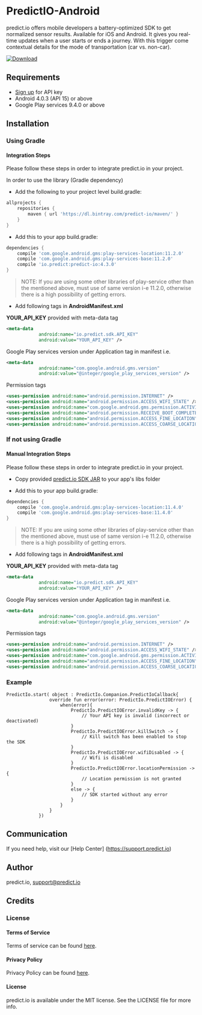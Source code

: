# PredictIO-Android
predict.io offers mobile developers a battery-optimized SDK to get normalized sensor results. Available for iOS and Android. It gives you real-time updates when a user starts or ends a journey. With this trigger come contextual details for the mode of transportation (car vs. non-car).

[![Download](https://api.bintray.com/packages/predict-io/maven/PredictIO/images/download.svg)](https://bintray.com/predict-io/maven/PredictIO/_latestVersion)

## Requirements
* [Sign up](http://www.predict.io/sign-up/) for API key
* Android 4.0.3 (API 15) or above
* Google Play services 9.4.0 or above

## Installation
### Using Gradle 
#### Integration Steps
Please follow these steps in order to integrate predict.io in your project.

In order to use the library (Gradle dependency)
- Add the following to your project level build.gradle:
```gradle
allprojects {
    repositories {
        maven { url 'https://dl.bintray.com/predict-io/maven/' }
    }
}
```
- Add this to your app build.gradle:
```gradle
dependencies {
    compile 'com.google.android.gms:play-services-location:11.2.0'
    compile 'com.google.android.gms:play-services-base:11.2.0'
    compile 'io.predict:predict-io:4.3.0'
}
```
>  NOTE: If you are using some other libraries of play-service other than the mentioned above, must use of same version i-e 11.2.0, otherwise there is a high possibility of getting errors.

- Add following tags in **AndroidManifest.xml**  

**YOUR_API_KEY** provided with meta-data tag  
```xml
<meta-data
            android:name="io.predict.sdk.API_KEY"
            android:value="YOUR_API_KEY" />
```
Google Play services version under Application tag in manifest i.e.
```xml
<meta-data
            android:name="com.google.android.gms.version"
            android:value="@integer/google_play_services_version" />
```
Permission tags
```xml
<uses-permission android:name="android.permission.INTERNET" />
<uses-permission android:name="android.permission.ACCESS_WIFI_STATE" />
<uses-permission android:name="com.google.android.gms.permission.ACTIVITY_RECOGNITION" />
<uses-permission android:name="android.permission.RECEIVE_BOOT_COMPLETED" />
<uses-permission android:name="android.permission.ACCESS_FINE_LOCATION" />
<uses-permission android:name="android.permission.ACCESS_COARSE_LOCATION" />
```
### If not using Gradle
#### Manual Integration Steps
Please follow these steps in order to integrate predict.io in your project.
- Copy provided [predict.io SDK JAR](https://github.com/predict-io/PredictIO-Android/tree/master/SDK) to your app's libs folder

- Add this to your app build.gradle:
```gradle
dependencies {
    compile 'com.google.android.gms:play-services-location:11.4.0'
    compile 'com.google.android.gms:play-services-base:11.4.0'
}
```
>  NOTE: If you are using some other libraries of play-service other than the mentioned above, must use of same version i-e 11.2.0, otherwise there is a high possibility of getting errors.


- Add following tags in **AndroidManifest.xml**  

**YOUR_API_KEY** provided with meta-data tag  
```xml
<meta-data
            android:name="io.predict.sdk.API_KEY"
            android:value="YOUR_API_KEY" />
```
Google Play services version under Application tag in manifest i.e.
```xml
<meta-data
            android:name="com.google.android.gms.version"
            android:value="@integer/google_play_services_version" />
```
Permission tags
```xml
<uses-permission android:name="android.permission.INTERNET" />
<uses-permission android:name="android.permission.ACCESS_WIFI_STATE" />
<uses-permission android:name="com.google.android.gms.permission.ACTIVITY_RECOGNITION" />
<uses-permission android:name="android.permission.ACCESS_FINE_LOCATION" />
<uses-permission android:name="android.permission.ACCESS_COARSE_LOCATION" />
```
### Example
```
PredictIo.start( object : PredictIo.Companion.PredictIoCallback{
                override fun error(error: PredictIo.PredictIOError) {
                    when(error){
                        PredictIo.PredictIOError.invalidKey -> {
                            // Your API key is invalid (incorrect or deactivated)
                        }
                        PredictIo.PredictIOError.killSwitch -> {
                            // Kill switch has been enabled to stop the SDK
                        }
                        PredictIo.PredictIOError.wifiDisabled -> {
                            // Wifi is disabled
                        }
                        PredictIo.PredictIOError.locationPermission -> {
                            // Location permission is not granted
                        }
                        else -> {
                            // SDK started without any error
                        }
                    }
                }
            })
```

## Communication 
If you need help, visit our [Help Center] (https://support.predict.io)

## Author
predict.io, support@predict.io

## Credits
### License
#### Terms of Service 
Terms of service can be found [here](http://www.predict.io/terms-of-service/).
#### Privacy Policy 
Privacy Policy can be found [here](http://www.predict.io/privacy-policy/).
#### License
predict.io is available under the MIT license. See the LICENSE file for more info.
